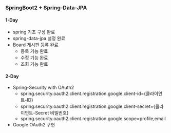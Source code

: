 ### SpringBoot2 + Spring-Data-JPA

#### 1-Day
- spring 기초 구성 완료
- spring-data-jpa 설정 완료
- Board 게시판 등록 완료
  - 등록 기능 완료
  - 수정 기능 완료
  - 조회 기능 완료

#### 2-Day
- Spring-Security with OAuth2
  - spring.security.oauth2.client.registration.google.client-id={클라이언트-ID}
  - spring.security.oauth2.client.registration.google.client-secret={클라이언트-Secret 비밀번호}
  - spring.security.oauth2.client.registration.google.scope=profile,email
- Google OAuth2 구현
